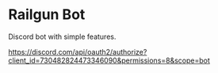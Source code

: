 # Railgun Bot
Discord bot with simple features.

https://discord.com/api/oauth2/authorize?client_id=730482824473346090&permissions=8&scope=bot
